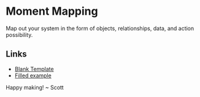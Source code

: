 # Moment Mapping
Map out your system in the form of objects, relationships, data, and action possibility.

## Links
- [Blank Template](https://www.figma.com/community/file/1305913219405605016/mindful-design-ooux-blank)
- [Filled example](https://www.figma.com/community/file/1305912603207910548/mindful-design-ooux-filled)

Happy making!
~ Scott